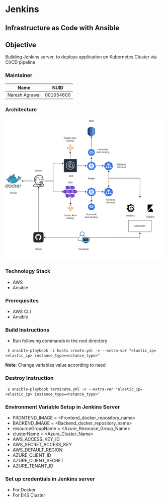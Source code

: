 # Jenkins

## Infrastructure as Code with Ansible

## Objective
Building Jenkins server, to deploye application on Kubernetes Cluster via CI/CD pipeline

### Maintainer
<table>
    <thead>
      <tr>
        <th>Name</th>
        <th>NUID</th>
      </tr>
    </thead>
    <tbody>
        <tr>
            <td>Naresh Agrawal</td>
            <td>001054600</td>
        </tr>
    </tbody>
</table>

### Architecture
![](Arc.png)

### Technology Stack
* AWS
* Ansible

### Prerequisites
* AWS CLI
* Ansible


### Build Instructions
- Run following commands in the root directory
```
 $ ansible-playbook -i hosts create.yml -v --extra-var "elastic_ip=<elastic_ip> instance_type=<nstance_type>"
```

<b>Note</b>: Change variables value according to need 

### Destroy Instruction 
```
 $ ansible-playbook terminate.yml -v --extra-var "elastic_ip=<elastic_ip> instance_type=<nstance_type>"
```

### Environment Variable Setup in Jenkins Server
* FRONTEND_IMAGE = <Frontend_docker_repository_name>
* BACKEND_IMAGE = <Backend_docker_repository_name>
* resourceGroupName = <Azure_Resource_Group_Name>
* clusterName = <Azure_Cluster_Name>
* AWS_ACCESS_KEY_ID
* AWS_SECRET_ACCESS_KEY
* AWS_DEFAULT_REGION
* AZURE_CLIENT_ID
* AZURE_CLIENT_SECRET
* AZURE_TENANT_ID


### Set up credentials in Jenkins server
* For Docker
* For EKS Cluster
